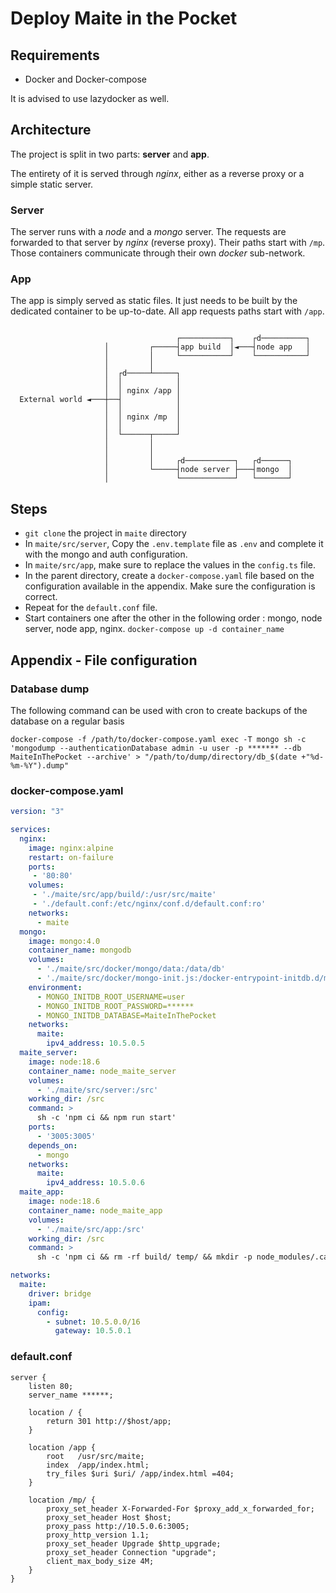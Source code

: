 # Deploy Maite in the Pocket

## Requirements

- Docker and Docker-compose

It is advised to use lazydocker as well.

## Architecture

The project is split in two parts: **server** and **app**.

The entirety of it is served through *nginx*, either as a reverse proxy or a simple static server.

### Server

The server runs with a *node* and a *mongo* server. The requests are forwarded to that server by *nginx* (reverse proxy). Their paths start with `/mp`. Those containers communicate through their own *docker* sub-network.

### App

The app is simply served as static files. It just needs to be built by the dedicated container to be up-to-date. All app requests paths start with `/app`.

```

                                     ┌───────────┐    ┌d──────────┐
                     │         ┌─────┤app build  │◄───┤node app   │
                     │         │     └───────────┘    └───────────┘
                     │         │
                     │  ┌d─────┴─────┐
                     │  │            │
                     │  │ nginx /app │
  External world ◄───┼──┤            │
                     │  │            │
                     │  │ nginx /mp  │
                     │  │            │
                     │  └──────┬─────┘
                     │         │
                     │         │
                     │         │     ┌d───────────┐   ┌d──────┐
                     │         └─────┤node server ├───┤mongo  │
                     │               └────────────┘   └───────┘

```

## Steps

- `git clone` the project in `maite` directory
- In `maite/src/server`, Copy the `.env.template` file as `.env` and complete it with the mongo and auth configuration.
- In `maite/src/app`, make sure to replace the values in the `config.ts` file.
- In the parent directory, create a `docker-compose.yaml` file based on the configuration available in the appendix. Make sure the configuration is correct.
- Repeat for the `default.conf` file.
- Start containers one after the other in the following order : mongo, node server, node app, nginx. `docker-compose up -d container_name`

## Appendix - File configuration

### Database dump

The following command can be used with cron to create backups of the database on a regular basis

`docker-compose -f /path/to/docker-compose.yaml exec -T mongo sh -c 'mongodump --authenticationDatabase admin -u user -p ******* --db MaiteInThePocket --archive' > "/path/to/dump/directory/db_$(date +"%d-%m-%Y").dump"`

### docker-compose.yaml

```yaml
version: "3"

services:
  nginx:
    image: nginx:alpine
    restart: on-failure
    ports:
     - '80:80'
    volumes:
     - './maite/src/app/build/:/usr/src/maite'
     - './default.conf:/etc/nginx/conf.d/default.conf:ro'
    networks:
      - maite
  mongo:
    image: mongo:4.0
    container_name: mongodb
    volumes:
      - './maite/src/docker/mongo/data:/data/db'
      - './maite/src/docker/mongo-init.js:/docker-entrypoint-initdb.d/mongo-init.js:ro'
    environment:
      - MONGO_INITDB_ROOT_USERNAME=user
      - MONGO_INITDB_ROOT_PASSWORD=******
      - MONGO_INITDB_DATABASE=MaiteInThePocket
    networks:
      maite:
        ipv4_address: 10.5.0.5
  maite_server:
    image: node:18.6
    container_name: node_maite_server
    volumes:
      - './maite/src/server:/src'
    working_dir: /src
    command: >
      sh -c 'npm ci && npm run start'
    ports:
      - '3005:3005'
    depends_on:
      - mongo
    networks:
      maite:
        ipv4_address: 10.5.0.6
  maite_app:
    image: node:18.6
    container_name: node_maite_app
    volumes:
      - './maite/src/app:/src'
    working_dir: /src
    command: >
      sh -c 'npm ci && rm -rf build/ temp/ && mkdir -p node_modules/.cache && chmod -R 777 node_modules/.cache && npm run build && mkdir temp && mv build/* temp/ && mkdir build/app && mv temp/* build/app/'

networks:
  maite:
    driver: bridge
    ipam:
      config:
        - subnet: 10.5.0.0/16
          gateway: 10.5.0.1
```

### default.conf

```nginx
server {
    listen 80;
    server_name ******;

    location / {
        return 301 http://$host/app;
    }

    location /app {
        root   /usr/src/maite;
        index  /app/index.html;
        try_files $uri $uri/ /app/index.html =404;
    }

    location /mp/ {
        proxy_set_header X-Forwarded-For $proxy_add_x_forwarded_for;
        proxy_set_header Host $host;
        proxy_pass http://10.5.0.6:3005;
        proxy_http_version 1.1;
        proxy_set_header Upgrade $http_upgrade;
        proxy_set_header Connection "upgrade";
        client_max_body_size 4M;
    }
}
```
